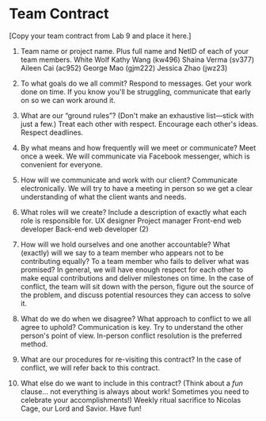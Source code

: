 # Team Contract

[Copy your team contract from Lab 9 and place it here.]

1. Team name or project name. Plus full name and NetID of each of your team members.
White Wolf
Kathy Wang (kw496)
Shaina Verma (sv377)
Aileen Cai (ac952)
George Mao (gjm222)
Jessica Zhao (jwz23)

2. To what goals do we all commit?
Respond to messages.
Get your work done on time.
If you know you'll be struggling, communicate that early on so we can work around it.

3. What are our “ground rules”? (Don't make an exhaustive list—stick with just a few.)
Treat each other with respect.
Encourage each other's ideas.
Respect deadlines.

4. By what means and how frequently will we meet or communicate?
Meet once a week.
We will communicate via Facebook messenger, which is convenient for everyone.


5. How will we communicate and work with our client?
Communicate electronically. We will try to have a meeting in person so we get a
clear understanding of what the client wants and needs.


6. What roles will we create? Include a description of exactly what each role is responsible for.
UX designer
Project manager
Front-end web developer
Back-end web developer (2)


7. How will we hold ourselves and one another accountable? What (exactly) will we say to a team member who appears not to be contributing equally? To a team member who fails to deliver what was promised?
In general, we will have enough respect for each other to make equal contributions and deliver milestones
on time.
In the case of conflict, the team will sit down with the person, figure out the source of the problem, and discuss potential resources they can access to solve it.


8. What do we do when we disagree? What approach to conflict to we all agree to uphold?
Communication is key. Try to understand the other person's point of view. In-person conflict
resolution is the preferred method.


9. What are our procedures for re-visiting this contract?
In the case of conflict, we will refer back to this contract.


10. What else do we want to include in this contract? (Think about a *fun* clause... not everything is always about work! Sometimes you need to celebrate your accomplishments!)
Weekly ritual sacrifice to Nicolas Cage, our Lord and Savior.
Have fun!
